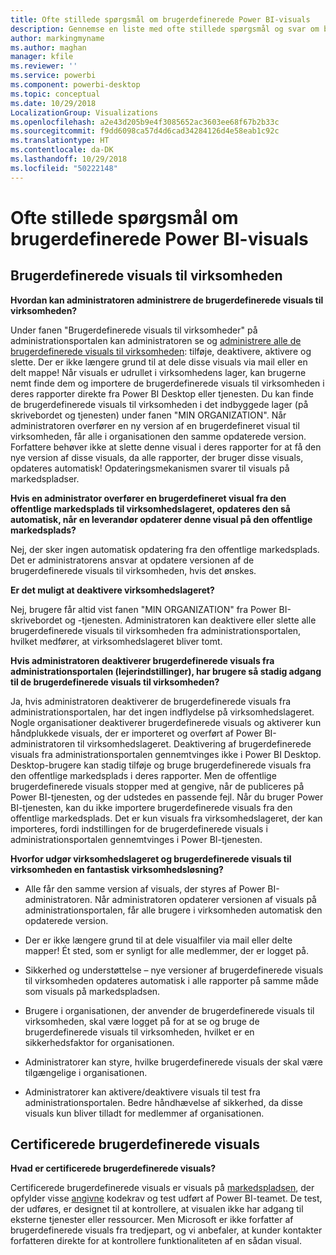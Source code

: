 ```yaml
---
title: Ofte stillede spørgsmål om brugerdefinerede Power BI-visuals
description: Gennemse en liste med ofte stillede spørgsmål og svar om brugerdefinerede Power BI-visuals
author: markingmyname
ms.author: maghan
manager: kfile
ms.reviewer: ''
ms.service: powerbi
ms.component: powerbi-desktop
ms.topic: conceptual
ms.date: 10/29/2018
LocalizationGroup: Visualizations
ms.openlocfilehash: a2e43d205b9e4f3085652ac3603ee68f67b2b33c
ms.sourcegitcommit: f9dd6098ca57d4d6cad34284126d4e58eab1c92c
ms.translationtype: HT
ms.contentlocale: da-DK
ms.lasthandoff: 10/29/2018
ms.locfileid: "50222148"
---
```

# <a name="frequently-asked-questions-about-power-bi-custom-visuals"></a>Ofte stillede spørgsmål om brugerdefinerede Power BI-visuals

## <a name="organizational-custom-visuals"></a>Brugerdefinerede visuals til virksomheden

**Hvordan kan administratoren administrere de brugerdefinerede visuals til virksomheden?**

Under fanen "Brugerdefinerede visuals til virksomheder" på administrationsportalen kan administratoren se og [administrere alle de brugerdefinerede visuals til virksomheden](https://docs.microsoft.com/power-bi/service-admin-portal#organization-visuals): tilføje, deaktivere, aktivere og slette.
Der er ikke længere grund til at dele disse visuals via mail eller en delt mappe! Når visuals er udrullet i virksomhedens lager, kan brugerne nemt finde dem og importere de brugerdefinerede visuals til virksomheden i deres rapporter direkte fra Power BI Desktop eller tjenesten. Du kan finde de brugerdefinerede visuals til virksomheden i det indbyggede lager (på skrivebordet og tjenesten) under fanen "MIN ORGANIZATION". Når administratoren overfører en ny version af en brugerdefineret visual til virksomheden, får alle i organisationen den samme opdaterede version. Forfattere behøver ikke at slette denne visual i deres rapporter for at få den nye version af disse visuals, da alle rapporter, der bruger disse visuals, opdateres automatisk! Opdateringsmekanismen svarer til visuals på markedspladser.

**Hvis en administrator overfører en brugerdefineret visual fra den offentlige markedsplads til virksomhedslageret, opdateres den så automatisk, når en leverandør opdaterer denne visual på den offentlige markedsplads?**

Nej, der sker ingen automatisk opdatering fra den offentlige markedsplads.
Det er administratorens ansvar at opdatere versionen af de brugerdefinerede visuals til virksomheden, hvis det ønskes.

**Er det muligt at deaktivere virksomhedslageret?**

Nej, brugere får altid vist fanen "MIN ORGANIZATION" fra Power BI-skrivebordet og -tjenesten. Administratoren kan deaktivere eller slette alle brugerdefinerede visuals til virksomheden fra administrationsportalen, hvilket medfører, at virksomhedslageret bliver tomt.
  
**Hvis administratoren deaktiverer brugerdefinerede visuals fra administrationsportalen (lejerindstillinger), har brugere så stadig adgang til de brugerdefinerede visuals til virksomheden?**

Ja, hvis administratoren deaktiverer de brugerdefinerede visuals fra administrationsportalen, har det ingen indflydelse på virksomhedslageret. Nogle organisationer deaktiverer brugerdefinerede visuals og aktiverer kun håndplukkede visuals, der er importeret og overført af Power BI-administratoren til virksomhedslageret. Deaktivering af brugerdefinerede visuals fra administrationsportalen gennemtvinges ikke i Power BI Desktop. Desktop-brugere kan stadig tilføje og bruge brugerdefinerede visuals fra den offentlige markedsplads i deres rapporter. Men de offentlige brugerdefinerede visuals stopper med at gengive, når de publiceres på Power BI-tjenesten, og der udstedes en passende fejl. Når du bruger Power BI-tjenesten, kan du ikke importere brugerdefinerede visuals fra den offentlige markedsplads. Det er kun visuals fra virksomhedslageret, der kan importeres, fordi indstillingen for de brugerdefinerede visuals i administrationsportalen gennemtvinges i Power BI-tjenesten.

**Hvorfor udgør virksomhedslageret og brugerdefinerede visuals til virksomheden en fantastisk virksomhedsløsning?**

* Alle får den samme version af visuals, der styres af Power BI-administratoren. Når administratoren opdaterer versionen af visuals på administrationsportalen, får alle brugere i virksomheden automatisk den opdaterede version.

* Der er ikke længere grund til at dele visualfiler via mail eller delte mapper! Ét sted, som er synligt for alle medlemmer, der er logget på.

* Sikkerhed og understøttelse – nye versioner af brugerdefinerede visuals til virksomheden opdateres automatisk i alle rapporter på samme måde som visuals på markedspladsen.

* Brugere i organisationen, der anvender de brugerdefinerede visuals til virksomheden, skal være logget på for at se og bruge de brugerdefinerede visuals til virksomheden, hvilket er en sikkerhedsfaktor for organisationen.

* Administratorer kan styre, hvilke brugerdefinerede visuals der skal være tilgængelige i organisationen.

* Administratorer kan aktivere/deaktivere visuals til test fra administrationsportalen. Bedre håndhævelse af sikkerhed, da disse visuals kun bliver tilladt for medlemmer af organisationen.

## <a name="certified-custom-visuals"></a>Certificerede brugerdefinerede visuals

**Hvad er certificerede brugerdefinerede visuals?**

Certificerede brugerdefinerede visuals er visuals på [markedspladsen](https://appsource.microsoft.com/marketplace/apps?page=1&product=power-bi-visuals), der opfylder visse [angivne](power-bi-custom-visuals-certified.md) kodekrav og test udført af Power BI-teamet.  De test, der udføres, er designet til at kontrollere, at visualen ikke har adgang til eksterne tjenester eller ressourcer. Men Microsoft er ikke forfatter af brugerdefinerede visuals fra tredjepart, og vi anbefaler, at kunder kontakter forfatteren direkte for at kontrollere funktionaliteten af en sådan visual.
